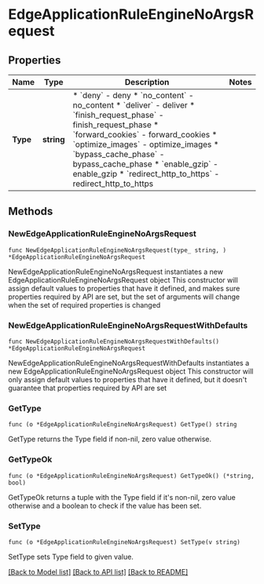 # EdgeApplicationRuleEngineNoArgsRequest

## Properties

Name | Type | Description | Notes
------------ | ------------- | ------------- | -------------
**Type** | **string** | * &#x60;deny&#x60; - deny * &#x60;no_content&#x60; - no_content * &#x60;deliver&#x60; - deliver * &#x60;finish_request_phase&#x60; - finish_request_phase * &#x60;forward_cookies&#x60; - forward_cookies * &#x60;optimize_images&#x60; - optimize_images * &#x60;bypass_cache_phase&#x60; - bypass_cache_phase * &#x60;enable_gzip&#x60; - enable_gzip * &#x60;redirect_http_to_https&#x60; - redirect_http_to_https | 

## Methods

### NewEdgeApplicationRuleEngineNoArgsRequest

`func NewEdgeApplicationRuleEngineNoArgsRequest(type_ string, ) *EdgeApplicationRuleEngineNoArgsRequest`

NewEdgeApplicationRuleEngineNoArgsRequest instantiates a new EdgeApplicationRuleEngineNoArgsRequest object
This constructor will assign default values to properties that have it defined,
and makes sure properties required by API are set, but the set of arguments
will change when the set of required properties is changed

### NewEdgeApplicationRuleEngineNoArgsRequestWithDefaults

`func NewEdgeApplicationRuleEngineNoArgsRequestWithDefaults() *EdgeApplicationRuleEngineNoArgsRequest`

NewEdgeApplicationRuleEngineNoArgsRequestWithDefaults instantiates a new EdgeApplicationRuleEngineNoArgsRequest object
This constructor will only assign default values to properties that have it defined,
but it doesn't guarantee that properties required by API are set

### GetType

`func (o *EdgeApplicationRuleEngineNoArgsRequest) GetType() string`

GetType returns the Type field if non-nil, zero value otherwise.

### GetTypeOk

`func (o *EdgeApplicationRuleEngineNoArgsRequest) GetTypeOk() (*string, bool)`

GetTypeOk returns a tuple with the Type field if it's non-nil, zero value otherwise
and a boolean to check if the value has been set.

### SetType

`func (o *EdgeApplicationRuleEngineNoArgsRequest) SetType(v string)`

SetType sets Type field to given value.



[[Back to Model list]](../README.md#documentation-for-models) [[Back to API list]](../README.md#documentation-for-api-endpoints) [[Back to README]](../README.md)


